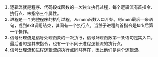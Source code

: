 1. 逻辑流就是程序、代码段或函数的一次独立执行过程，每个逻辑流有首指令、执行点、末指令三个属性。
2. 进程是一个完整程序的执行过程，从main函数入口开始，到main最后一条语句，或到exit调用结束，其间有一个执行点。当然子进程的首指令是fork后第一个操作。
3. 信号处理流是信号处理函数的一次执行，信号处理函数第一条语句是其入口，最后语句是其末指令，也有一个不同于进程逻辑流的执行点。
4. 信号处理流和进程逻辑流的执行点同时存在，因此他们是两个逻辑流。

